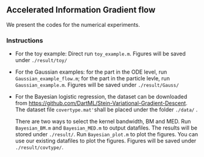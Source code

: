 ## Accelerated Information Gradient flow

We present the codes for the numerical experiments.

### Instructions

- For the toy example: Direct run `toy_example.m`. Figures will be saved under `./result/toy/`

- For the Gaussian examples: for the part in the ODE level, run `Gaussian_example_flow.m`; for the part in the particle levle, run `Gaussian_example.m`. Figures will be saved under `./result/Gauss/`

- For the Bayesian logistic regression, the dataset can be downloaded from https://github.com/DartML/Stein-Variational-Gradient-Descent. The dataset file `covertype.mat'`shall be placed under the folder `./data/` . 

  There are two ways to select the kernel bandwidth, BM and MED. Run `Bayesian_BM.m` and `Bayesian_MED.m` to output datafiles. The results will be stored under `./result/`.  Run `Bayesian_plot.m` to plot the figures. You can use our existing datafiles to plot the figures. Figures will be saved under `./result/covtype/`.